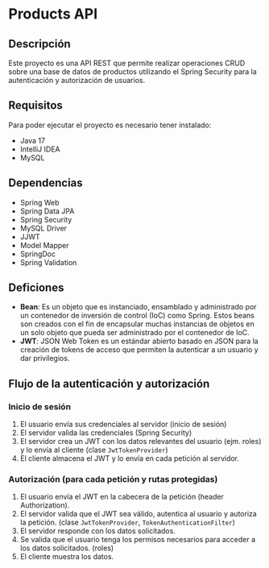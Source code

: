 # Products API
## Descripción
Este proyecto es una API REST que permite realizar operaciones CRUD sobre una base de datos de productos utilizando el Spring Security para la autenticación y autorización de usuarios.

## Requisitos
Para poder ejecutar el proyecto es necesario tener instalado:
- Java 17
- IntelliJ IDEA
- MySQL

## Dependencias
- Spring Web
- Spring Data JPA
- Spring Security
- MySQL Driver
- JJWT
- Model Mapper
- SpringDoc
- Spring Validation

## Deficiones
- **Bean**: Es un objeto que es instanciado, ensamblado y administrado por un contenedor de inversión de control (IoC) como Spring. Estos beans son creados con el fin de encapsular muchas instancias de objetos en un solo objeto que pueda ser administrado por el contenedor de IoC.
- **JWT**: JSON Web Token es un estándar abierto basado en JSON para la creación de tokens de acceso que permiten la autenticar a un usuario y dar privilegios.

## Flujo de la autenticación y autorización
### Inicio de sesión
1. El usuario envía sus credenciales al servidor (inicio de sesión)
2. El servidor valida las credenciales (Spring Security)
3. El servidor crea un JWT con los datos relevantes del usuario (ejm. roles) y lo envía al cliente (clase `JwtTokenProvider`)
4. El cliente almacena el JWT y lo envía en cada petición al servidor.

### Autorización (para cada petición y rutas protegidas)
1. El usuario envía el JWT en la cabecera de la petición (header Authorization).
2. El servidor valida que el JWT sea válido, autentica al usuario y autoriza la petición. (clase `JwtTokenProvider`, `TokenAuthenticationFilter`)
3. El servidor responde con los datos solicitados.
4. Se valida que el usuario tenga los permisos necesarios para acceder a los datos solicitados. (roles)
5. El cliente muestra los datos.
